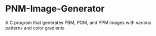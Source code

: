 # PNM-Image-Generator
A C program that generates PBM, PGM, and PPM images with various patterns and color gradients.
